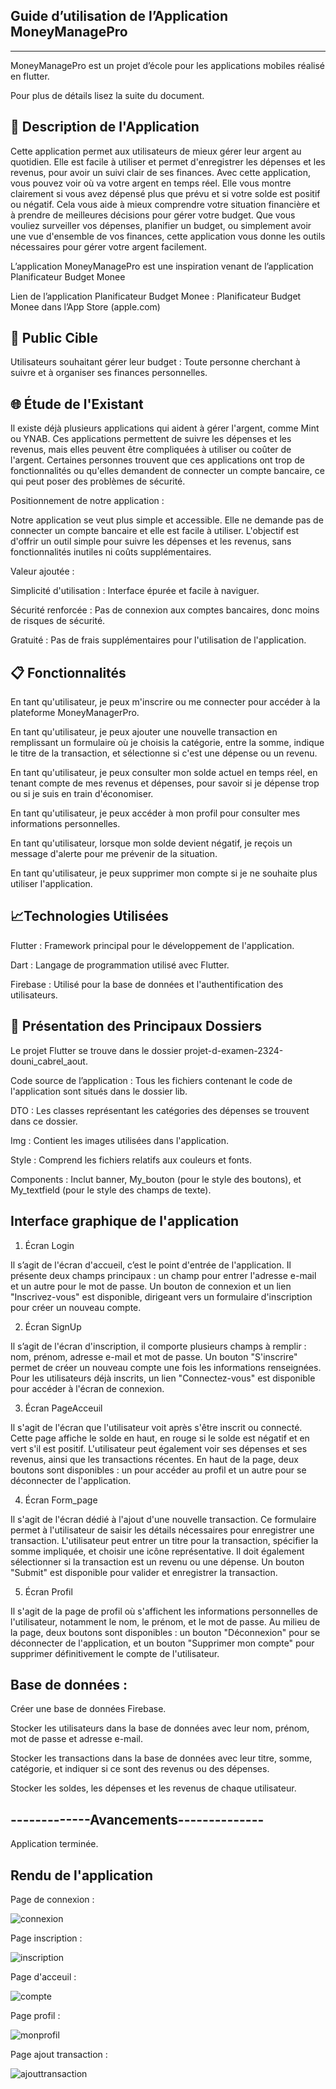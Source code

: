 ## Guide d’utilisation de l’Application MoneyManagePro
------------------------------------------------------

MoneyManagePro est un projet d’école pour les applications mobiles réalisé en flutter.

Pour plus de détails lisez la suite du document. 

## 🚀 Description de l'Application 

Cette application permet aux utilisateurs de mieux gérer leur argent au quotidien. Elle est facile à utiliser et permet d'enregistrer les dépenses et les revenus, pour avoir un suivi clair de ses finances.
Avec cette application, vous pouvez voir où va votre argent en temps réel. Elle vous montre clairement si vous avez dépensé plus que prévu et si votre solde est positif ou négatif. Cela vous aide à mieux comprendre votre situation financière et à prendre de meilleures décisions pour gérer votre budget.
Que vous vouliez surveiller vos dépenses, planifier un budget, ou simplement avoir une vue d'ensemble de vos finances, cette application vous donne les outils nécessaires pour gérer votre argent facilement.

L’application MoneyManagePro est une inspiration venant de l’application Planificateur Budget Monee

Lien de l’application Planificateur Budget Monee : 
Planificateur Budget Monee dans l’App Store (apple.com)


## 🎯 Public Cible

Utilisateurs souhaitant gérer leur budget : Toute personne cherchant à suivre et à organiser ses finances personnelles.

## 🌐 Étude de l'Existant

Il existe déjà plusieurs applications qui aident à gérer l'argent, comme Mint ou YNAB. Ces applications permettent de suivre les dépenses et les revenus, mais elles peuvent être compliquées à utiliser ou coûter de l'argent.
Certaines personnes trouvent que ces applications ont trop de fonctionnalités ou qu'elles demandent de connecter un compte bancaire, ce qui peut poser des problèmes de sécurité.

Positionnement de notre application :

Notre application se veut plus simple et accessible. Elle ne demande pas de connecter un compte bancaire et elle est facile à utiliser. L'objectif est d'offrir un outil simple pour suivre les dépenses et les revenus, sans fonctionnalités inutiles ni coûts supplémentaires.

Valeur ajoutée : 

Simplicité d'utilisation : Interface épurée et facile à naviguer.

Sécurité renforcée : Pas de connexion aux comptes bancaires, donc moins de risques de sécurité.

Gratuité : Pas de frais supplémentaires pour l'utilisation de l'application.


## 📋 Fonctionnalités

En tant qu'utilisateur, je peux m'inscrire ou me connecter pour accéder à la plateforme MoneyManagerPro.

En tant qu'utilisateur, je peux ajouter une nouvelle transaction en remplissant un formulaire où je choisis la catégorie, entre la somme, indique le titre de la transaction, et sélectionne si c'est une dépense ou un revenu.

En tant qu'utilisateur, je peux consulter mon solde actuel en temps réel, en tenant compte de mes revenus et dépenses, pour savoir si je dépense trop ou si je suis en train d'économiser.

En tant qu'utilisateur, je peux accéder à mon profil pour consulter mes informations personnelles.

En tant qu'utilisateur, lorsque mon solde devient négatif, je reçois un message d'alerte pour me prévenir de la situation.

En tant qu'utilisateur, je peux supprimer mon compte si je ne souhaite plus utiliser l'application.


## 📈Technologies Utilisées

Flutter : Framework principal pour le développement de l'application.

Dart : Langage de programmation utilisé avec Flutter.

Firebase : Utilisé pour la base de données et l'authentification des utilisateurs.

## 📁 Présentation des Principaux Dossiers

Le projet Flutter se trouve dans le dossier projet-d-examen-2324-douni_cabrel_aout.

Code source de l’application : Tous les fichiers contenant le code de l'application sont situés dans le dossier lib.

DTO : Les classes représentant les catégories des dépenses se trouvent dans ce dossier.

Img : Contient les images utilisées dans l'application.

Style : Comprend les fichiers relatifs aux couleurs et fonts.

Components : Inclut banner, My_bouton (pour le style des boutons), et My_textfield (pour le style des champs de texte).

## Interface graphique de l'application 

1)	Écran  Login
   
Il s’agit de l'écran d'accueil, c’est le point d'entrée de l'application. Il présente deux champs principaux : un champ pour entrer l'adresse e-mail et un autre pour le mot de passe. Un bouton de connexion et un lien "Inscrivez-vous" est disponible, dirigeant vers un formulaire d'inscription pour créer un nouveau compte.

2)	Écran SignUp
   
Il s’agit  de l'écran d'inscription, il  comporte plusieurs champs à remplir : nom, prénom, adresse e-mail et mot de passe. Un bouton "S'inscrire" permet de créer un nouveau compte une fois les informations renseignées. Pour les utilisateurs déjà inscrits, un lien "Connectez-vous" est disponible pour accéder à l'écran de connexion.

3)	Écran PageAcceuil
   
Il s'agit de l'écran que l'utilisateur voit après s'être inscrit ou connecté. Cette page affiche le solde en haut, en rouge si le solde est négatif et en vert s'il est positif. L'utilisateur peut également voir ses dépenses et ses revenus, ainsi que les transactions récentes. En haut de la page, deux boutons sont disponibles : un pour accéder au profil et un autre pour se déconnecter de l'application.

4)	Écran Form_page
   
Il s'agit de l'écran dédié à l'ajout d'une nouvelle transaction. Ce formulaire permet à l'utilisateur de saisir les détails nécessaires pour enregistrer une transaction. L'utilisateur peut entrer un titre pour la transaction, spécifier la somme impliquée, et choisir une icône représentative. Il doit également sélectionner si la transaction est un revenu ou une dépense. Un bouton "Submit" est disponible pour valider et enregistrer la transaction.


5)	Écran Profil 

Il s'agit de la page de profil où s'affichent les informations personnelles de l'utilisateur, notamment le nom, le prénom, et le mot de passe. Au milieu de la page, deux boutons sont disponibles : un bouton "Déconnexion" pour se déconnecter de l'application, et un bouton "Supprimer mon compte" pour supprimer définitivement le compte de l'utilisateur.

## Base de données :  

Créer une base de données Firebase.

Stocker les utilisateurs dans la base de données avec leur nom, prénom, mot de passe et adresse e-mail.

Stocker les transactions dans la base de données avec leur titre, somme, catégorie, et indiquer si ce sont des revenus ou des dépenses.

Stocker les soldes, les dépenses et les revenus de chaque utilisateur.

## -------------Avancements--------------

 Application terminée.

## Rendu de l'application 

Page de connexion : 

![connexion](https://github.com/user-attachments/assets/ac1f03ed-c664-42a6-b318-48cf7bc48b5d)

Page inscription :

![inscription](https://github.com/user-attachments/assets/7d9b454e-6d08-4837-af2a-400a14a28dbf)   

Page d'acceuil :

![compte](https://github.com/user-attachments/assets/aadc604d-8c93-4ac2-949d-46990b0ef3a4)

Page profil : 

![monprofil](https://github.com/user-attachments/assets/d737c555-5559-4124-9dc7-5f000fa8ed05)

Page ajout transaction : 

![ajouttransaction](https://github.com/user-attachments/assets/ebe88388-321b-44d0-9bf3-3b16677637a8)







